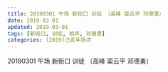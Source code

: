 ```yaml
---
title: 20190301 午场 新街口 训徒 （高峰 栾云平 邓德勇）
date: 2019-03-01
updated: 2019-03-01
tags: [新街口, 训徒, 相声, 邓德勇]
categories: (2019)己亥年场次
---
```

20190301 午场 新街口 训徒 （高峰 栾云平 邓德勇）



